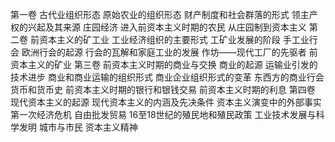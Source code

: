 第一卷 古代业组织形态
原始农业的组织形态
财产制度和社会群落的形式
领主产权的兴起及其来源
庄园经济
进入前资本主义时期的农民
从庄园制到资本主义
第二卷 前资本主义的矿工业
工业经济组织的主要形式
工矿业发展的阶段
手工业行会
欧洲行会的起源
行会的瓦解和家庭工业的发展
作坊——现代工厂的先驱者
前资本主义的矿业
第三卷 前资本主义时期的商业与交换
商业的起源
运输业引发的技术进步
商业和商业运输的组织形式
商业企业组织形式的变革
东西方的商业行会
货币和货币史
前资本主义时期的银行和银钱交易
前资本主义时期的利息
第四卷 现代资本主义的起源
现代资本主义的内涵及先决条件
资本主义演变中的外部事实
第一次经济危机
自由批发贸易
16至18世纪的殖民地和殖民政策
工业技术发展与科学发明
城市与市民
资本主义精神